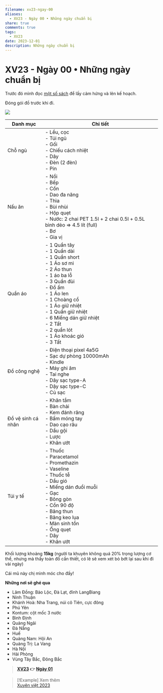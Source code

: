 ```yaml
---
filename: xv23-ngay-00
aliases:
  - XV23 - Ngày 00 • Những ngày chuẩn bị
share: true
comments: true
tags:
  - XV23
date: 2023-12-01
description: Những ngày chuẩn bị
---
```

# XV23 - Ngày 00 • Những ngày chuẩn bị  
  
Trước đó mình đọc [một số sách](./doc-sach-2023-11.md) để lấy cảm hứng và lên kế hoạch.  
  
Đóng gói đồ trước khi đi.  
  
![](https://i.imgur.com/2myN2lD.png)  
  
| Danh mục           | Chi tiết                                                                                                                                                                                                                                                                                      |  
| ------------------ | --------------------------------------------------------------------------------------------------------------------------------------------------------------------------------------------------------------------------------------------------------------------------------------------- |  
| Chỗ ngủ            | - Lều, cọc<br>- Túi ngủ<br>- Gối<br>- Chiếu cách nhiệt<br>- Dây<br>- Đèn (2 đèn)<br>- Pin                                                                                                                                                                                                     |  
| Nấu ăn             | - Nồi<br>- Bếp<br>- Cồn<br>- Dao đa năng<br>- Thìa<br>- Bùi nhùi<br>- Hộp quẹt<br>- Nước: 2 chai PET 1.5l + 2 chai 0.5l + 0.5L bình dẻo => 4.5 lít (full)<br>- Bơ<br>- Gia vị                                                                                                                 |  
| Quần áo            | - 1 Quần tây<br>- 1 Quần dài<br>- 1 Quần short<br>- 1 Áo sơ mi<br>- 2 Áo thun<br>- 1 áo ba lỗ<br>- 3 Quần đùi<br>- Đồ ấm<br>	- 1 Áo len<br>	- 1 Choàng cổ<br>	- 1 Áo giữ nhiệt<br>	- 1 Quần giữ nhiệt<br>	- 6 Miếng dán giữ nhiệt<br>	- 2 Tất<br>	- 2 quần lót<br>- 1 Áo khoác gió<br>- 3 Tất |  
| Đồ công nghệ       | - Điện thoại pixel 4a5G<br>- Sạc dự phòng 10000mAh<br>- Kindle<br>- Máy ghi âm<br>- Tai nghe<br>- Dây sạc type-A<br>- Dậy sạc type-C<br>- Củ sạc                                                                                                                                              |  
| Đồ vệ sinh cá nhân | - Khăn tắm<br>- Bàn chải<br>- Kem đánh răng<br>- Bấm móng tay<br>- Dao cạo râu<br>- Dầu gội<br>- Lược<br>- Khăn ướt                                                                                                                                                                           |  
| Túi y tế           | - Thuốc<br>	- Paracetamol<br>	- Promethazin<br>	- Vaseline<br>	- Thuốc tễ<br>	- Dầu gió<br>- Miếng dán đuổi muỗi<br>- Gạc<br>- Bông gòn<br>- Cồn 90 độ<br>- Băng thun<br>- Băng keo lụa<br>- Màn sinh tồn<br>- Ống quẹt<br>- Dây<br>- Khăn ướt                                                |  
  
Khối lượng khoảng **15kg** (người ta khuyên không quá 20% trọng lượng cơ thể, nhưng mà thấy toàn đồ cần thiết, có lẽ sẽ xem xét bỏ bớt lại sau khi đi vài ngày)  
  
Cái mũ này chị mình móc cho đấy!  
  
**Những nơi sẽ ghé qua**  
  
- Lâm Đồng: Bảo Lộc, Đà Lạt, đỉnh LangBiang  
- Ninh Thuận  
- Khánh Hoà: Nha Trang, núi cô Tiên, cực đông  
- Phú Yên  
- Kontum: cột mốc 3 nước  
- Bình Định  
- Quảng Ngãi  
- Đà Nẵng  
- Huế  
- Quảng Nam: Hội An  
- Quảng Trị: La Vang  
- Hà Nội  
- Hải Phòng  
- Vùng Tây Bắc, Đông Bắc  
  
> **[XV23](./xuyen-viet-2023.md) 👉 [Ngày 01](./xv23-ngay-01.md)**  
  
> [!Example] Xem thêm  
> [Xuyên việt 2023](./xuyen-viet-2023.md)